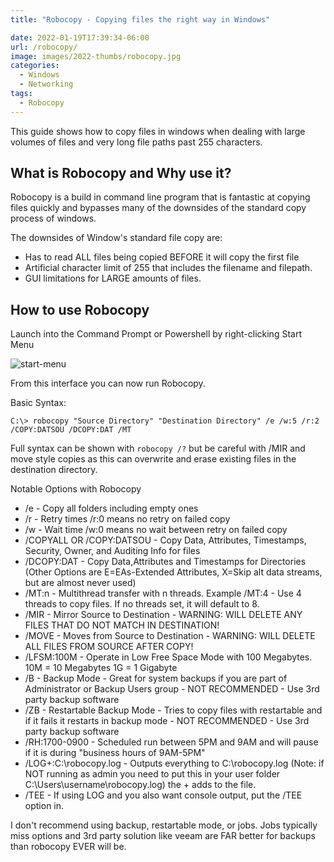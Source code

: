```yaml
---
title: "Robocopy - Copying files the right way in Windows"

date: 2022-01-19T17:39:34-06:00
url: /robocopy/
image: images/2022-thumbs/robocopy.jpg
categories:
  - Windows
  - Networking
tags:
  - Robocopy
---
```

This guide shows how to copy files in windows when dealing with large volumes of files and very long file paths past 255 characters. 
<!--more-->

## What is Robocopy and Why use it?

Robocopy is a build in command line program that is fantastic at copying files quickly and bypasses many of the downsides of the standard copy process of windows. 

The downsides of Window's standard file copy are:

 - Has to read ALL files being copied BEFORE it will copy the first file
 - Artificial character limit of 255 that includes the filename and filepath. 
 - GUI limitations for LARGE amounts of files. 

## How to use Robocopy

Launch into the Command Prompt or Powershell by right-clicking Start Menu

![start-menu](/images/2022/01-Robocopy/start-menu.png)

From this interface you can now run Robocopy.

Basic Syntax:
```
C:\> robocopy "Source Directory" "Destination Directory" /e /w:5 /r:2 /COPY:DATSOU /DCOPY:DAT /MT
```

Full syntax can be shown with `robocopy /?` but be careful with /MIR and move style copies as this can overwrite and erase existing files in the destination directory. 

Notable Options with Robocopy

 - /e - Copy all folders including empty ones
 - /r - Retry times /r:0 means no retry on failed copy
 - /w - Wait time /w:0 means no wait between retry on failed copy
 - /COPYALL OR /COPY:DATSOU - Copy Data, Attributes, Timestamps, Security, Owner, and Auditing Info for files
 - /DCOPY:DAT - Copy Data,Attributes and Timestamps for Directories (Other Options are E=EAs-Extended Attributes, X=Skip alt data streams, but are almost never used)
 - /MT:n - Multithread transfer with n threads. Example /MT:4 - Use 4 threads to copy files. If no threads set, it will default to 8.
 - /MIR - Mirror Source to Destination - WARNING: WILL DELETE ANY FILES THAT DO NOT MATCH IN DESTINATION!
 - /MOVE - Moves from Source to Destination - WARNING: WILL DELETE ALL FILES FROM SOURCE AFTER COPY!
 - /LFSM:100M - Operate in Low Free Space Mode with 100 Megabytes. 10M = 10 Megabytes 1G = 1 Gigabyte
 - /B - Backup Mode - Great for system backups if you are part of Administrator or Backup Users group - NOT RECOMMENDED - Use 3rd party backup software
 - /ZB - Restartable Backup Mode - Tries to copy files with restartable and if it fails it restarts in backup mode - NOT RECOMMENDED - Use 3rd party backup software
 - /RH:1700-0900 - Scheduled run between 5PM and 9AM and will pause if it is during "business hours of 9AM-5PM"
 - /LOG+:C:\robocopy.log - Outputs everything to C:\robocopy.log (Note: if NOT running as admin you need to put this in your user folder C:\Users\username\robocopy.log) the + adds to the file.
 - /TEE - If using LOG and you also want console output, put the /TEE option in.

I don't recommend using backup, restartable mode, or jobs. Jobs typically miss options and 3rd party solution like veeam are FAR better for backups than robocopy EVER will be. 


